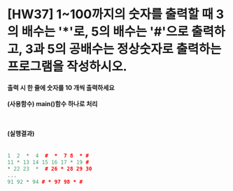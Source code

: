 # [HW37] 1~100까지의 숫자를 출력할 때 3의 배수는 '*'로, 5의 배수는 '#'으로 출력하고, 3과 5의 공배수는 정상숫자로 출력하는 프로그램을 작성하시오.


<h4>

출력 시 한 줄에 숫자를 10 개씩 출력하세요</br></br>
(사용함수) main()함수 하나로 처리

</br></br>
(실행결과)
</br></br></h4>

```cpp
1  2  *  4  #  *  7 8  * #
11 * 13 14 15 16 17 * 19 #
* 22 23  *  # 26 * 28 29 30
...
91 92 * 94 # * 97 98 * #
```